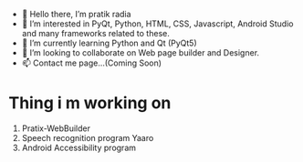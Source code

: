 - 👋 Hello there, I’m pratik radia
- 👀 I’m interested in PyQt, Python, HTML, CSS, Javascript, Android Studio and many frameworks related to these.
- 🌱 I’m currently learning Python and Qt (PyQt5)
- 💞️ I’m looking to collaborate on Web page builder and Designer.
- 📫 Contact me page...(Coming Soon)

<!---
pitz143/pitz143 is a ✨ special ✨ repository because its `README.md` (this file) appears on your GitHub profile.
You can click the Preview link to take a look at your changes.
--->

# Thing i m working on

1. Pratix-WebBuilder
2. Speech recognition program Yaaro
3. Android Accessibility program
